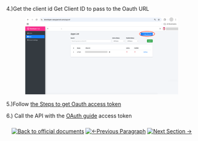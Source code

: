 4.)Get the client id
Get Client ID to pass to the Oauth URL
<p align="center">
<img src="../8.Picture/ 1.Developer Hub/create_new_application.png" alt="Logo" style="width:80%">
</p>

5.)Follow [the Steps to get Oauth access token](get_oauth_access_token.md)

6.) Call the API with the [OAuth guide](../3.OAuth%20Authentication/1.%20oauth%20authentication%20guide.md) access token


<p align="center">
<div align="center" style="margin: 1.5rem 0;">

[![Back to official documents](https://img.shields.io/badge/Back_to_official_documents-007ACC?style=flat-square)](../README.md)
[![←Previous Paragraph](https://img.shields.io/badge/Previous_Paragraph_%E2%86%90-FF7733?style=flat-square)](../1.Developer%20Hub/2.set%20up%20app.md)
[![Next Section →](https://img.shields.io/badge/Next_Paragraph_%E2%86%92-00CC88?style=flat-square)](/2.Create%20Sandbox/1.Setup%20Demo%20Account.md)

</div>
